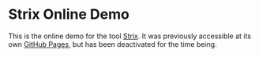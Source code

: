 # Strix Online Demo

This is the online demo for the tool [Strix](https://github.com/meyerphi/strix). It was previously accessible at its own [GitHub Pages](https://meyerphi.github.io/strix-demo/), but has been deactivated for the time being.
